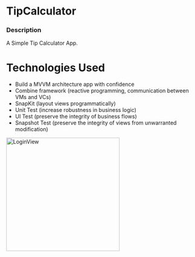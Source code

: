 # TipCalculator

### Description 
A Simple Tip Calculator App.


# Technologies Used

+ Build a MVVM architecture app with confidence
+ Combine framework (reactive programming, communication between VMs and VCs)
+ SnapKit (layout views programmatically)
+ Unit Test (increase robustness in business logic)
+ UI Test (preserve the integrity of business flows)
+ Snapshot Test (preserve the integrity of views from unwarranted modification)


<img width="300" alt="LoginView" src="https://github.com/DavKochkin/BankeyApp/assets/122441539/52960544-c8e4-472d-a355-72985f96f71f">
